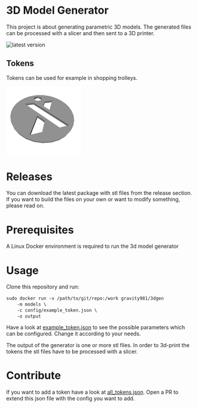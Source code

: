 # 3D Model Generator
This project is about generating parametric 3D models. The generated files can be processed with a slicer and then sent to a 3D printer. 

![latest version](https://img.shields.io/github/v/release/gravity981/3d_model_generator)

## Tokens
Tokens can be used for example in shopping trolleys.

<img src="example.png" alt="example token" width="200"/>


# Releases
You can download the latest package with stl files from the release section. If you want to build the files on your own or want to modify something, please read on.


# Prerequisites
A Linux Docker environment is required to run the 3d model generator


# Usage
Clone this repository and run:
```
sudo docker run -v /path/to/git/repo:/work gravity981/3dgen
    -m models \
    -c config/example_token.json \
    -o output
```

Have a look at [example_token.json](config/example_token.json) to see the possible parameters which can be configured. Change it according to your needs.

The output of the generator is one or more stl files. In order to 3d-print the tokens the stl files have to be processed with a slicer.


# Contribute
If you want to add a token have a look at [all_tokens.json](config/all_tokens.json). Open a PR to extend this json file with the config you want to add.

